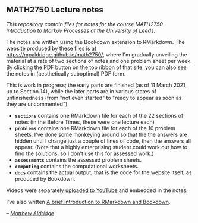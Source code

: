 ## MATH2750 Lecture notes

*This repository contain files for notes for the course MATH2750 Introduction to Markov Processes at the University of Leeds.*

The notes are written using the Bookdown extension to RMarkdown. The website produced by these files is at <https://mpaldridge.github.io/math2750/>, where I'm gradually unveiling the material at a rate of two sections of notes and one problem sheet per week. By clicking the PDF button on the top ribbon of that site, you can also see the notes in (aesthetically suboptimal) PDF form.

This is work in progress; the early parts are finished (as of 11 March 2021, up to Section 14), while the later parts are in various states of unfinishedness (from "not even started" to "ready to appear as soon as they are uncommented").

* **`sections`** contains one RMarkdown file for each of the 22 sections of notes (in the Before Times, these were one lecture each)
* **`problems`** contains one RMarkdown file for each of the 10 problem sheets. I've done some monkeying around so that the the answers are hidden until I change just a couple of lines of code, then the answers all appear. (Note that a highly enterprising student could work out how to find the solutions, so I don't use this for assessed work.)
* **`assessments`** contains the assessed problem sheets.
* **`computing`** contains the computational worksheets.
* **`docs`** contains the actual output; that is the code for the website itself, as produced by Bookdown.

Videos were separately [uploaded to YouTube](https://www.youtube.com/playlist?list=PLm3yxTRIYqPLWCz8k1cFYmreJvClole1V) and embedded in the notes.

I've also written [A brief introduction to RMarkdown and Bookdown](https://mpaldridge.github.io/rmarkdown-bookdown/).

*– [Matthew Aldridge](https://mpaldridge.github.io/)*
